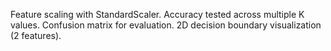 Feature scaling with StandardScaler.
Accuracy tested across multiple K values.
Confusion matrix for evaluation.
2D decision boundary visualization (2 features).
